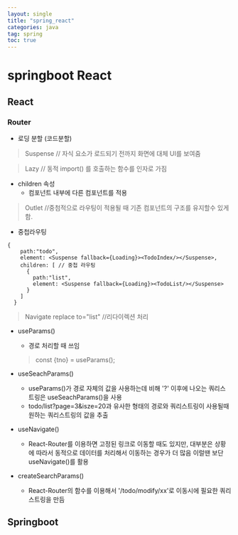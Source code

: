 ```yaml
---
layout: single
title: "spring_react"
categories: java
tag: spring
toc: true
---
```


# springboot React

## React

### Router

- 로딩 분할 (코드분할)

> Suspense // 자식 요소가 로드되기 전까지 화면에 대체 UI를 보여줌

> Lazy  // 동적 import() 를 호출하는 함수를 인자로 가짐

- children 속성
  - 컴포넌트 내부에 다른 컴포넌트를 적용

> Outlet //중첨적으로 라우팅이 적용될 때 기존 컴포넌트의 구조를 유지할수 있게 함.

- 중첩라우팅
```
{
    path:"todo",
    element: <Suspense fallback={Loading}><TodoIndex/></Suspense>,
    children: [ // 중첩 라우팅
      {
        path:"list",
        element: <Suspense fallback={Loading}><TodoList/></Suspense>
      }
    ]
  }
```

> Navigate replace to="list" //리다이렉션 처리

- useParams()
  - 경로 처리할 때 쓰임
  > const {tno} = useParams();

- useSeachParams()
  - useParams()가 경로 자체의 값을 사용하는데 비해 '?' 이후에 나오는 쿼리스트링은 useSeachParams()을 사용
  - todo/list?page=3&isze=20과 유사한 형태의 경로와 쿼리스트링이 사용될때 원하는 쿼리스트링의 값을 추출

- useNavigate()
  - React-Router를 이용하면 고정된 링크로 이동할 때도 있지만, 대부분은 상황에 따라서 동적으로 데이터를 처리해서 이동하는 경우가 더 많음 이럴땐 <Link>보단 useNavigate()를 활용


- createSearchParams()
  - React-Router의 함수를 이용해서 '/todo/modify/xx'로 이동시에 필요한 쿼리스트링을 만듬


## Springboot

